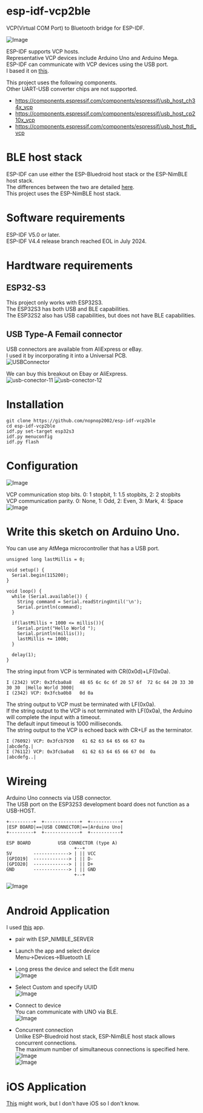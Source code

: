 # esp-idf-vcp2ble
VCP(Virtual COM Port) to Bluetooth bridge for ESP-IDF.

![Image](https://github.com/user-attachments/assets/61209e18-d390-4eec-875d-9fc82cad105a)

ESP-IDF supports VCP hosts.   
Representative VCP devices include Arduino Uno and Arduino Mega.   
ESP-IDF can communicate with VCP devices using the USB port.   
I based it on [this](https://github.com/espressif/esp-idf/tree/master/examples/peripherals/usb/host/cdc/cdc_acm_vcp).   

This project uses the following components.   
Other UART-USB converter chips are not supported.   
- https://components.espressif.com/components/espressif/usb_host_ch34x_vcp   
- https://components.espressif.com/components/espressif/usb_host_cp210x_vcp   
- https://components.espressif.com/components/espressif/usb_host_ftdi_vcp   


# BLE host stack
ESP-IDF can use either the ESP-Bluedroid host stack or the ESP-NimBLE host stack.   
The differences between the two are detailed [here](https://docs.espressif.com/projects/esp-idf/en/stable/esp32/api-guides/ble/overview.html).   
This project uses the ESP-NimBLE host stack.   

# Software requirements
ESP-IDF V5.0 or later.   
ESP-IDF V4.4 release branch reached EOL in July 2024.   


# Hardtware requirements

## ESP32-S3
This project only works with ESP32S3.   
The ESP32S3 has both USB and BLE capabilities.   
The ESP32S2 also has USB capabilities, but does not have BLE capabilities.   

## USB Type-A Femail connector
USB connectors are available from AliExpress or eBay.   
I used it by incorporating it into a Universal PCB.   
![USBConnector](https://github.com/user-attachments/assets/8d7d8f0a-d289-44b8-ae90-c693a1099ca0)

We can buy this breakout on Ebay or AliExpress.   
![usb-conector-11](https://github.com/user-attachments/assets/848998d4-fb0c-4b4f-97ae-0b3ae8b8996a)
![usb-conector-12](https://github.com/user-attachments/assets/6fc34dcf-0b13-4233-8c71-07234e8c6d06)

# Installation
```
git clone https://github.com/nopnop2002/esp-idf-vcp2ble
cd esp-idf-vcp2ble
idf.py set-target esp32s3
idf.py menuconfig
idf.py flash
```

# Configuration   
![Image](https://github.com/user-attachments/assets/e5286aeb-81ed-4289-8d1b-497f16f3ad88)

VCP communication stop bits. 0: 1 stopbit, 1: 1.5 stopbits, 2: 2 stopbits   
VCP communication parity. 0: None, 1: Odd, 2: Even, 3: Mark, 4: Space   
![Image](https://github.com/user-attachments/assets/62f95676-20f2-48d4-a8f2-a60688fa99c8)

# Write this sketch on Arduino Uno.   
You can use any AtMega microcontroller that has a USB port.   

```
unsigned long lastMillis = 0;

void setup() {
  Serial.begin(115200);
}

void loop() {
  while (Serial.available()) {
    String command = Serial.readStringUntil('\n');
    Serial.println(command);
  }

  if(lastMillis + 1000 <= millis()){
    Serial.print("Hello World ");
    Serial.println(millis());
    lastMillis += 1000;
  }

  delay(1);
}
```

The string input from VCP is terminated with CR(0x0d)+LF(0x0a).   
```
I (2342) VCP: 0x3fcba0a8   48 65 6c 6c 6f 20 57 6f  72 6c 64 20 33 30 30 30  |Hello World 3000|
I (2342) VCP: 0x3fcba0b8   0d 0a
```

The string output to VCP must be terminated with LF(0x0a).  
If the string output to the VCP is not terminated with LF(0x0a), the Arduino will complete the input with a timeout.   
The default input timeout is 1000 milliseconds.   
The string output to the VCP is echoed back with CR+LF as the terminator.   
```
I (76092) VCP: 0x3fcb7930   61 62 63 64 65 66 67 0a                           |abcdefg.|
I (76112) VCP: 0x3fcba0a8   61 62 63 64 65 66 67 0d  0a                       |abcdefg..|
```

# Wireing   
Arduino Uno connects via USB connector.   
The USB port on the ESP32S3 development board does not function as a USB-HOST.   

```
+---------+  +-------------+  +-----------+
|ESP BOARD|==|USB CONNECTOR|==|Arduino Uno|
+---------+  +-------------+  +-----------+
```

```
ESP BOARD          USB CONNECTOR (type A)
                         +--+
5V        -------------> | || VCC
[GPIO19]  -------------> | || D-
[GPIO20]  -------------> | || D+
GND       -------------> | || GND
                         +--+
```

![Image](https://github.com/user-attachments/assets/7bf405af-b1ec-4c7c-87d1-8bbe176e807b)


# Android Application   
I used [this](https://play.google.com/store/apps/details?id=de.kai_morich.serial_bluetooth_terminal) app.   

- pair with ESP_NIMBLE_SERVER   

- Launch the app and select device  
	Menu->Devices->Bluetooth LE   

- Long press the device and select the Edit menu   
	![Image](https://github.com/user-attachments/assets/2d36b757-585a-4310-919c-a57f136c7f20)

- Select Custom and specify UUID   
	![Image](https://github.com/user-attachments/assets/9b0f23bc-86f4-4631-81e6-1df8d876f41b)

- Connect to device   
	You can communicate with UNO via BLE.   
	![Image](https://github.com/user-attachments/assets/e84fa3b1-a0ee-4af3-a64c-695a5b383857)

- Concurrent connection   
	Unlike ESP-Bluedroid host stack, ESP-NimBLE host stack allows concurrent connections.   
	The maximum number of simultaneous connections is specified here.   
	![Image](https://github.com/user-attachments/assets/9d1e1182-ed41-4b9e-bc55-bb3c75dd4745)   
	![Image](https://github.com/user-attachments/assets/4d84823a-69c4-48bf-9671-64644f048ccd)   

# iOS Application   
[This](https://apps.apple.com/jp/app/bluetooth-v2-1-spp-setup/id6449416841) might work, but I don't have iOS so I don't know.   

